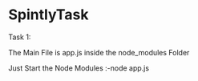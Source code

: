 # SpintlyTask
Task 1:

The Main File is app.js inside the node_modules Folder

Just Start the Node Modules
:-node app.js


